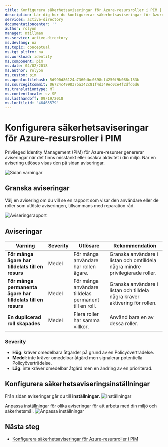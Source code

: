 ```yaml
---
title: Konfigurera säkerhetsaviseringar för Azure-resursroller i PIM | Microsoft Docs
description: Lär dig hur du konfigurerar säkerhetsaviseringar för Azure-resursroller i Azure AD Privileged Identity Management (PIM).
services: active-directory
documentationcenter: ''
author: rolyon
manager: mtillman
ms.service: active-directory
ms.devlang: na
ms.topic: conceptual
ms.tgt_pltfrm: na
ms.workload: identity
ms.component: pim
ms.date: 04/02/2018
ms.author: rolyon
ms.custom: pim
ms.openlocfilehash: 5d990d86124a7360dbc0398cf4250f9b088c183b
ms.sourcegitcommit: 06724c499837ba342c81f4d349ec0ce4f2dfd6d6
ms.translationtype: MT
ms.contentlocale: sv-SE
ms.lasthandoff: 09/19/2018
ms.locfileid: "46465579"
---
```

# <a name="configure-security-alerts-for-azure-resource-roles-in-pim"></a>Konfigurera säkerhetsaviseringar för Azure-resursroller i PIM
Privileged Identity Management (PIM) för Azure-resurser genererar aviseringar när det finns misstänkt eller osäkra aktivitet i din miljö. När en avisering utlöses visas den på sidan aviseringar. 

![Sidan varningar](media/azure-pim-resource-rbac/RBAC-alerts-home.png)

## <a name="review-alerts"></a>Granska aviseringar
Välj en avisering om du vill se en rapport som visar den användare eller de roller som utlöste aviseringen, tillsammans med reparation råd.

![Aviseringsrapport](media/azure-pim-resource-rbac/rbac-alert-info.png)

## <a name="alerts"></a>Aviseringar
| Varning | Severity | Utlösare | Rekommendation |
| --- | --- | --- | --- |
| **För många ägare har tilldelats till en resurs** |Medel |För många användare har rollen ägare. |Granska användare i listan och omtilldela några mindre privilegierade roller. |
| **För många permanenta ägare har tilldelats till en resurs** |Medel |För många användare tilldelas permanent till en roll. |Granska användare i listan och tilldela några kräver aktivering för rollen. |
| **En duplicerad roll skapades** |Medel |Flera roller har samma villkor. |Använd bara en av dessa roller. |


### <a name="severity"></a>Severity
* **Hög**: kräver omedelbara åtgärder på grund av en Policyöverträdelse. 
* **Medel**: inte kräver omedelbar åtgärd men signalerar potentiella Policyöverträdelse.
* **Låg**: inte kräver omedelbar åtgärd men en ändring av en prioriterad.

## <a name="configure-security-alert-settings"></a>Konfigurera säkerhetsaviseringsinställningar
Från sidan aviseringar går du till **inställningar**.
![Inställningar](media/azure-pim-resource-rbac/rbac-navigate-settings.png)

Anpassa inställningar för olika aviseringar för att arbeta med din miljö och säkerhetsmål.
![Anpassa inställningar](media/azure-pim-resource-rbac/rbac-alert-settings.png)

## <a name="next-steps"></a>Nästa steg

- [Konfigurera säkerhetsaviseringar för Azure-resursroller i PIM](pim-resource-roles-configure-alerts.md)
